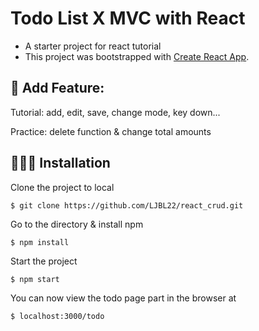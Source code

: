 # Todo List X MVC with React

- A starter project for react tutorial
- This project was bootstrapped with [Create React App](https://github.com/facebook/create-react-app).

## 👀 Add Feature:

Tutorial: add, edit, save, change mode, key down...

Practice: delete function & change total amounts

## 🧑🏻‍💻 Installation

Clone the project to local

```
$ git clone https://github.com/LJBL22/react_crud.git
```

Go to the directory & install npm

```
$ npm install
```

Start the project

```
$ npm start
```

You can now view the todo page part in the browser at

```
$ localhost:3000/todo
```
